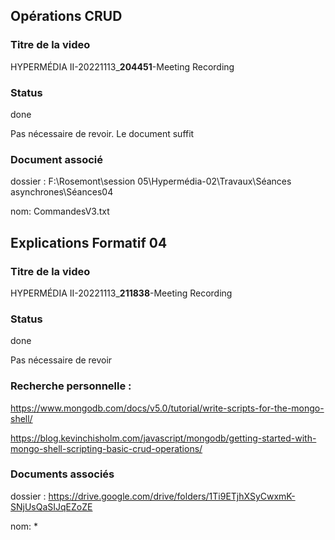 ## Opérations CRUD

### Titre de la video
HYPERMÉDIA II-20221113_**204451**-Meeting Recording
### Status
done

Pas nécessaire de revoir. Le document suffit

### Document associé
dossier : F:\Rosemont\session 05\Hypermédia-02\Travaux\Séances asynchrones\Séances04

nom: CommandesV3.txt

## Explications Formatif 04

### Titre de la video
HYPERMÉDIA II-20221113_**211838**-Meeting Recording
### Status
done

Pas nécessaire de revoir

### Recherche personnelle :

https://www.mongodb.com/docs/v5.0/tutorial/write-scripts-for-the-mongo-shell/

https://blog.kevinchisholm.com/javascript/mongodb/getting-started-with-mongo-shell-scripting-basic-crud-operations/

### Documents associés
dossier : https://drive.google.com/drive/folders/1Ti9ETjhXSyCwxmK-SNjUsQaSIJqEZoZE

nom: *
